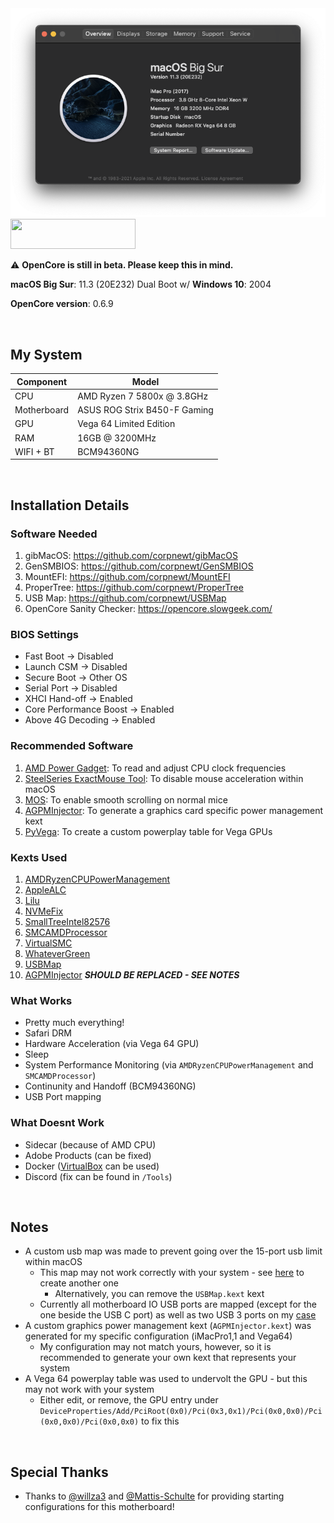 <img src="Screenshot.png">

<img src="https://github.com/acidanthera/OpenCorePkg/blob/master/Docs/Logos/OpenCore_with_text_Small.png" width="200" height="48"/>

⚠️ <b>OpenCore is still in beta. Please keep this in mind.</b>

**macOS Big Sur**: 11.3 (20E232) Dual Boot w/ **Windows 10**: 2004

**OpenCore version**: 0.6.9 <br>

<br>

## My System
| **Component** | **Model** |
| ------------- | --------- |
| CPU | AMD Ryzen 7 5800x @ 3.8GHz |
| Motherboard | ASUS ROG Strix B450-F Gaming |
| GPU | Vega 64 Limited Edition |
| RAM | 16GB @ 3200MHz |
| WIFI + BT| BCM94360NG |

<br>

## Installation Details

### Software Needed
1. gibMacOS: https://github.com/corpnewt/gibMacOS
2. GenSMBIOS: https://github.com/corpnewt/GenSMBIOS 
3. MountEFI: https://github.com/corpnewt/MountEFI
4. ProperTree: https://github.com/corpnewt/ProperTree
5. USB Map: https://github.com/corpnewt/USBMap
6. OpenCore Sanity Checker: https://opencore.slowgeek.com/

### BIOS Settings
- Fast Boot → Disabled
- Launch CSM → Disabled
- Secure Boot → Other OS
- Serial Port → Disabled
- XHCI Hand-off → Enabled
- Core Performance Boost → Enabled
- Above 4G Decoding → Enabled

### Recommended Software
1. [AMD Power Gadget](https://github.com/trulyspinach/SMCAMDProcessor/releases): To read and adjust CPU clock frequencies
2. [SteelSeries ExactMouse Tool](https://downloads.steelseriescdn.com/drivers/tools/steelseries-exactmouse-tool.dmg): To disable mouse acceleration within macOS 
3. [MOS](https://mos.caldis.me/): To enable smooth scrolling on normal mice
4. [AGPMInjector](https://github.com/Pavo-IM/AGPMInjector): To generate a graphics card specific power management kext
5. [PyVega](https://github.com/corpnewt/PyVega): To create a custom powerplay table for Vega GPUs


### Kexts Used
1. [AMDRyzenCPUPowerManagement](https://github.com/trulyspinach/SMCAMDProcessor)
2. [AppleALC](https://github.com/acidanthera/AppleALC)
3. [Lilu](https://github.com/acidanthera/Lilu)
4. [NVMeFix](https://github.com/acidanthera/NVMeFix)
5. [SmallTreeIntel82576](https://github.com/khronokernel/SmallTree-I211-AT-patch)
6. [SMCAMDProcessor](https://github.com/trulyspinach/SMCAMDProcessor)
7. [VirtualSMC](https://github.com/acidanthera/virtualsmc)
8. [WhateverGreen](https://github.com/acidanthera/whatevergreen)
9. [USBMap](https://github.com/corpnewt/USBMap)
10. [AGPMInjector](https://github.com/Pavo-IM/AGPMInjector) ***SHOULD BE REPLACED - SEE NOTES***

### What Works
- Pretty much everything!
- Safari DRM
- Hardware Acceleration (via Vega 64 GPU)
- Sleep 
- System Performance Monitoring (via `AMDRyzenCPUPowerManagement` and `SMCAMDProcessor`)
- Continunity and Handoff (BCM94360NG)
- USB Port mapping

### What Doesnt Work
- Sidecar (because of AMD CPU)
- Adobe Products (can be fixed)
- Docker ([VirtualBox](https://medium.com/crowdbotics/a-complete-one-by-one-guide-to-install-docker-on-your-mac-os-using-homebrew-e818eb4cfc3) can be used)
- Discord (fix can be found in `/Tools`)

<br>

## Notes
- A custom usb map was made to prevent going over the 15-port usb limit within macOS
  - This map may not work correctly with your system - see [here](https://github.com/corpnewt/USBMap) to create another one
    - Alternatively, you can remove the `USBMap.kext` kext
  - Currently all motherboard IO USB ports are mapped (except for the one beside the USB C port) as well as two USB 3 ports on my [case](https://www.fractal-design.com/products/cases/meshify/meshify-c-dark-tempered-glass/Black/) 
- A custom graphics power management kext (`AGPMInjector.kext`) was generated for my specific configuration (iMacPro1,1 and Vega64)
  - My configuration may not match yours, however, so it is recommended to generate your own kext that represents your system
- A Vega 64 powerplay table was used to undervolt the GPU - but this may not work with your system
  - Either edit, or remove, the GPU entry under `DeviceProperties/Add/PciRoot(0x0)/Pci(0x3,0x1)/Pci(0x0,0x0)/Pci(0x0,0x0)/Pci(0x0,0x0)` to fix this

<br>

## Special Thanks
- Thanks to [@willza3](https://github.com/willza3/macOS-strix-B450i) and [@Mattis-Schulte](https://github.com/Mattis-Schulte/hackintosh-asus-b450f) for providing starting configurations for this motherboard! 